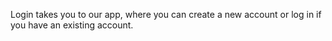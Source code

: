 Login takes you to our app, where you can create a new account or log in if you have an existing account. 
